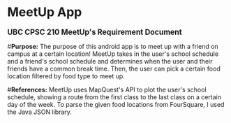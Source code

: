 # MeetUp App

<b><big>UBC CPSC 210 MeetUp's Requirement Document</b></big>

#<b>Purpose:</b>
The purpose of this android app is to meet up with a friend on campus at a certain location!
MeetUp takes in the user's school schedule and a friend's school schedule and determines when 
the user and their friends have a common break time. Then, the user can pick a certain food
location filtered by food type to meet up.

#<b>References:</b>
MeetUp uses MapQuest's API to plot the user's school schedule, showing a route from the first class to the
last class on a certain day of the week. To parse the given food locations from FourSquare, I used the Java
JSON library.

